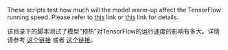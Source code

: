 These scripts test how much will the model warm-up affect the TensorFlow running speed. Please refer to [this](https://github.com/samjabrahams/tensorflow-on-raspberry-pi/tree/master/benchmarks/inceptionv3) link or [this](http://www.codelast.com/?p=8984) link for details.

该目录下的脚本测试了模型“预热”对TensorFlow的运行速度的影响有多大。详情请参考 [这个链接](https://github.com/samjabrahams/tensorflow-on-raspberry-pi/tree/master/benchmarks/inceptionv3) 或者 [这个链接](http://www.codelast.com/?p=8984)。
